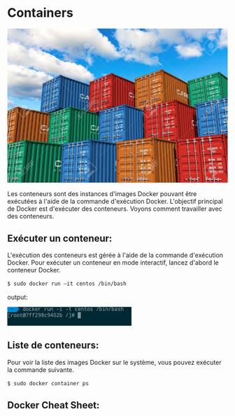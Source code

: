 # Containers

![](containers.jpeg)

Les conteneurs sont des instances d'images Docker pouvant être exécutées à l'aide de la commande d'exécution Docker. L'objectif principal de Docker est d'exécuter des conteneurs. Voyons comment travailler avec des conteneurs.

## Exécuter un conteneur:
L'exécution des conteneurs est gérée à l'aide de la commande d'exécution Docker. Pour exécuter un conteneur en mode interactif, lancez d'abord le conteneur Docker.
```sh
$ sudo docker run –it centos /bin/bash
```

output:

![](runcommand.png)

## Liste de conteneurs:
Pour voir la liste des images Docker sur le système, vous pouvez exécuter la commande suivante.
```sh
$ sudo docker container ps
```

## Docker Cheat Sheet:

[](docker-cheat-heet.png)





